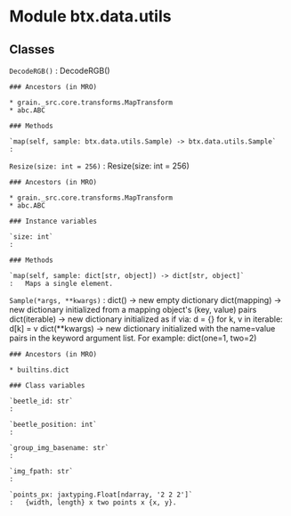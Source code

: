 Module btx.data.utils
=====================

Classes
-------

`DecodeRGB()`
:   DecodeRGB()

    ### Ancestors (in MRO)

    * grain._src.core.transforms.MapTransform
    * abc.ABC

    ### Methods

    `map(self, sample: btx.data.utils.Sample) ‑> btx.data.utils.Sample`
    :

`Resize(size: int = 256)`
:   Resize(size: int = 256)

    ### Ancestors (in MRO)

    * grain._src.core.transforms.MapTransform
    * abc.ABC

    ### Instance variables

    `size: int`
    :

    ### Methods

    `map(self, sample: dict[str, object]) ‑> dict[str, object]`
    :   Maps a single element.

`Sample(*args, **kwargs)`
:   dict() -> new empty dictionary
    dict(mapping) -> new dictionary initialized from a mapping object's
        (key, value) pairs
    dict(iterable) -> new dictionary initialized as if via:
        d = {}
        for k, v in iterable:
            d[k] = v
    dict(**kwargs) -> new dictionary initialized with the name=value pairs
        in the keyword argument list.  For example:  dict(one=1, two=2)

    ### Ancestors (in MRO)

    * builtins.dict

    ### Class variables

    `beetle_id: str`
    :

    `beetle_position: int`
    :

    `group_img_basename: str`
    :

    `img_fpath: str`
    :

    `points_px: jaxtyping.Float[ndarray, '2 2 2']`
    :   {width, length} x two points x {x, y}.